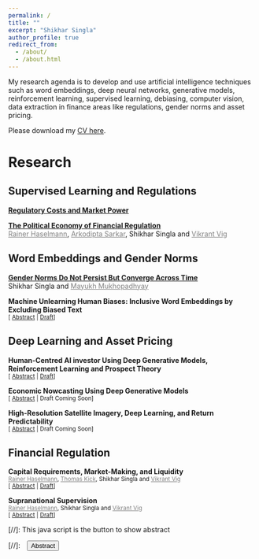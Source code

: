 ```yaml
---
permalink: /
title: ""
excerpt: "Shikhar Singla"
author_profile: true
redirect_from: 
  - /about/
  - /about.html
---
```

My research agenda is to develop and use artificial intelligence techniques such as word embeddings, deep neural networks, generative models, reinforcement learning, supervised learning, debiasing, computer vision, data extraction in finance areas like regulations, gender norms and asset pricing. 

Please download my [CV here](https://shikharsingla.com/files/cv.pdf).

# Research

## Supervised Learning and Regulations


**[Regulatory Costs and Market Power](https://shikharsingla.com/files/reg_costs_market_power_ss.pdf)** 

**[The Political Economy of Financial Regulation](https://papers.ssrn.com/sol3/papers.cfm?abstract_id=4250919)**\
<a href="https://www.wiwi.uni-frankfurt.de/abteilungen/finance/lehrstuhl/professur-haselmann/rainer-haselmann.html" style="color: gray; text-decoration: underline;">Rainer Haselmann</a>, <a href="https://sites.google.com/view/arkodiptasarkar/" style="color: gray; text-decoration: underline;">Arkodipta Sarkar</a>, Shikhar Singla and <a href="https://www.vikrantvig.com/" style="color: gray; text-decoration: underline;">Vikrant Vig</a>

## Word Embeddings and Gender Norms

**[Gender Norms Do Not Persist But Converge Across Time](https://papers.ssrn.com/sol3/papers.cfm?abstract_id=4183488)**\
Shikhar Singla and <a href="https://www.london.edu/phd/profiles/mayukh-ketan-mukhopadhyay" style="color: gray; text-decoration: underline;">Mayukh Mukhopadhyay</a>

**Machine Unlearning Human Biases: Inclusive Word Embeddings by Excluding Biased Text**<br/>
<small>[ <a href="#/" onclick="visib('debias')">Abstract</a> | [Draft](https://shikharsingla.com/files/debias_ss.pdf)]</small>
<div id="debias" style="display: none; text-align: justify; line-height: 1.2" ><small>
Word embeddings exhibit biases such as racial and gender biases due to the presence of these biases in the training corpus. Usage of these algorithms can increase the stereotypes in various contexts. We present a simple and generalizable approach of detecting the parts of a corpus that affect the bias and show how removing those parts can debias the word embeddings. The approach finds words that link the target words for a group and biased or attribute words (indirect bias). Unlike prior work, our approach a) removes the biases completely, b) removes indirect bias, and c) can be generalized to any type of bias, downstream task or word embedding model. We apply our methodology on Wikipedia and American National Corpus (ANC) for Word2Vec and GloVe models on the racial and gender biases. It is highly accurate in removing the biases without affecting the performance of the models in capturing semantic information.
</small><br><br/></div>


## Deep Learning and Asset Pricing

**Human-Centred AI investor Using Deep Generative Models, Reinforcement Learning and Prospect Theory**\
<small>[ <a href="#/" onclick="visib('hai')">Abstract</a> | [Draft]()]</small>
<div id="hai" style="display: none; text-align: justify; line-height: 1.2" ><small>
</small><br><br/></div>

**Economic Nowcasting Using Deep Generative Models**<br/>
<small>[ <a href="#/" onclick="visib('nowcast')">Abstract</a> | Draft Coming Soon]</small>
<div id="nowcast" style="display: none; text-align: justify; line-height: 1.2" ><small>
Economic nowcasting aims to provide predictions that i) are consistent across spatial and temporal dimensions, ii) account for uncertainty and can be verified probabilistically, and iii) perform well on events that are rarer but critical. These characteristics are missing in commonly used deterministic nowcasting methods. Thus these models produce forecasts with higher errors at higher lead times and may not include small-scale yet important patterns. This paper overcomes these challenges by developing a novel deep generative model (DGM). The model is driven by two loss functions defined by spatial and temporal discriminators and a regularisation term. These terms guide parameter adjustment by comparing real observations with model-generated data. The first loss function ensures spatial consistency and discourages errors at higher lead times, whereas the second imposes temporal consistency and penalises jumpy predictions. The regularisation term further improves the accuracy by penalising deviations at the local level. The model architecture is based on stacked Convolutional Gated Recurrent (ConvGRU) Units.
</small><br><br/></div>

**High-Resolution Satellite Imagery, Deep Learning, and Return Predictability**<br/>
<small>[ <a href="#/" onclick="visib('image')">Abstract</a> | Draft Coming Soon]</small>
<div id="image" style="display: none; text-align: justify; line-height: 1.2" ><small>
The literature has shown that satellite imagery can be used to measure economic conditions. This paper extends this approach by applying convolutional neural networks on establishment-level high-resolution satellite images to predict real-time firm-level cash flows. The paper leverages recently available high-resolution satellite images made publicly available by Google and innovations in neural network architecture to extract the relevant features from the images that predict firms’ cash flows.
</small><br><br/></div>

## Financial Regulation

**Capital Requirements, Market-Making, and Liquidity**\
<small><a href="https://www.wiwi.uni-frankfurt.de/abteilungen/finance/lehrstuhl/professur-haselmann/rainer-haselmann.html" style="color: gray; text-decoration: underline;">Rainer Haselmann</a>, <a href="https://www.bundesbank.de/en/thomas-kick" style="color: gray; text-decoration: underline;">Thomas Kick</a>, Shikhar Singla and <a href="https://www.vikrantvig.com/" style="color: gray; text-decoration: underline;">Vikrant Vig</a></small>\
<small>[ <a href="#/" onclick="visib('capital')">Abstract</a> | [Draft](https://papers.ssrn.com/sol3/papers.cfm?abstract_id=4250896)]</small>
<div id="capital" style="display: none; text-align: justify; line-height: 1.2" ><small>
We employ a proprietary transaction-level dataset in Germany to examine how capital requirements affect the liquidity of corporate bonds. Using the 2011 European Banking Authority capital exercise that mandated certain banks to increase regulatory capital, we find that affected banks reduce their inventory holdings, pre-arrange more trades, and have smaller average trade size. While non-bank affiliated dealers increase their market-making activity, they are unable to bridge this gap - aggregate liquidity declines. Our results are stronger for banks with a higher capital shortfall, for non-investment grade bonds, and for bonds where the affected banks were the dominant market-maker.
</small><br><br/></div>







**Supranational Supervision**\
<small><a href="https://www.wiwi.uni-frankfurt.de/abteilungen/finance/lehrstuhl/professur-haselmann/rainer-haselmann.html" style="color: gray; text-decoration: underline;">Rainer Haselmann</a>, Shikhar Singla and <a href="https://www.vikrantvig.com/" style="color: gray; text-decoration: underline;">Vikrant Vig</a></small>\
<small>[ <a href="#/" onclick="visib('supra')">Abstract</a> | [Draft]()]</small>
<div id="supra" style="display: none; text-align: justify; line-height: 1.2" ><small>
</small><br><br/></div>

[//]: This java script is the button to show abstract
<script>
 function visib(id) {
  var x = document.getElementById(id);
  if (x.style.display === "block") {
    x.style.display = "none";
  } else {
    x.style.display = "block";
  }
}
</script>

[//]:&emsp;<button onclick="visib('polariz')" class="btn btn--inverse btn--small">Abstract</button>
